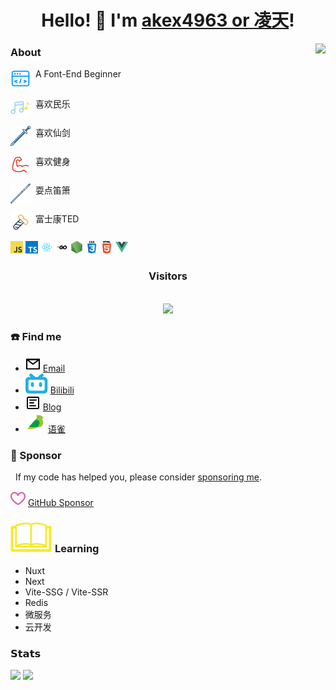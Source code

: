 <h1 align="center"> Hello! 👋  I'm <a href="https://github.com/akex4963">akex4963 or 凌天</a>!</h1>

<a href="https://github.com/akex4963">
 <picture >
    <source media="(prefers-color-scheme: dark)" srcset="https://github-stats.liuli.lol/api?username=akex4396&theme=vue-dark&show_icons=true&include_all_commits=true&count_private=true">
    <img  align="right" src="https://github-stats.liuli.lol/api?username=akex4396&theme=vue&show_icons=true&include_all_commits=true&count_private=true">
  </picture>
</a>

<div >

### **About**

 <p style="display:flex;align-item:center;"> <img src="./icons/fe.svg"/>&nbsp; A Font-End Beginner</p>
 <p style="display:flex;align-item:center;"> <img src="./icons/music.svg"/>&nbsp;  喜欢民乐</p>
 <p style="display:flex;align-item:center;"> <img src="./icons/jian.svg"/>&nbsp; 喜欢仙剑</p>
 <p style="display:flex;align-item:center;"> <img src="./icons/sport.svg"/>&nbsp; 喜欢健身</p>
 <p style="display:flex;align-item:center;"> <img src="./icons/dizi.svg"/>&nbsp; 耍点笛箫</p>
 <p style="display:flex;align-item:center;"> <img src="./icons/luosi.svg"/>&nbsp;  富士康TED</p>

   <p>
  <code><img height="20" alt="javascript" src="https://raw.githubusercontent.com/github/explore/80688e429a7d4ef2fca1e82350fe8e3517d3494d/topics/javascript/javascript.png"></code> <code><img height="20" alt="typescript" src="https://raw.githubusercontent.com/github/explore/80688e429a7d4ef2fca1e82350fe8e3517d3494d/topics/typescript/typescript.png"></code> <code><img height="20" alt="react" src="https://raw.githubusercontent.com/github/explore/80688e429a7d4ef2fca1e82350fe8e3517d3494d/topics/react/react.png"></code> <code><img height="20" alt="golang" src="https://raw.githubusercontent.com/github/explore/5c058a388828bb5fde0bcafd4bc867b5bb3f26f3/topics/go/go.png"></code> <code><img height="20" alt="nodejs" src="https://raw.githubusercontent.com/github/explore/80688e429a7d4ef2fca1e82350fe8e3517d3494d/topics/nodejs/nodejs.png"></code> <code><img height="20" alt="css" src="https://raw.githubusercontent.com/github/explore/80688e429a7d4ef2fca1e82350fe8e3517d3494d/topics/css/css.png"></code> <code><img height="20" alt="html" src="https://raw.githubusercontent.com/github/explore/80688e429a7d4ef2fca1e82350fe8e3517d3494d/topics/html/html.png"></code> 
  <code><img height="20" alt="vue" src="https://raw.githubusercontent.com/github/explore/80688e429a7d4ef2fca1e82350fe8e3517d3494d/topics/vue/vue.png"></code>
  </p>
 </div>
 
 ### <center>Visitors</center>

<p style="text-align:center" align="center"> <br> <img src="https://profile-counter.glitch.me/akex4396/count.svg" />

### ☎️ Find me

- <img src="./icons/mail.svg"> [Email](mailto:2844520415@qq.com)
- <img src="./icons/bilibili.svg"> [Bilibili](https://space.bilibili.com/188042974)
- <img src="./icons/article.svg"> [Blog](https:://www.baidu.com)
- <img src="./icons/yuque.svg"> [语雀](https://www.yuque.com/akex)

<div align="center" style="text-align:left;">
  
### 💖 Sponsor

&nbsp; If my code has helped you, please consider [sponsoring me](https://github.com/sponsors/akex4396).

<img src="./icons/sponsor.svg"> [GitHub Sponsor](https://github.com/sponsors/akex4396)

</div>

### <img src="./icons/icon-book.svg"> **Learning**

- Nuxt
- Next
- Vite-SSG / Vite-SSR
- Redis
- 微服务
- 云开发

### 𝗦𝘁𝗮𝘁𝘀

<div>
 <img height="230" src="https://p3-juejin.byteimg.com/tos-cn-i-k3u1fbpfcp/7533b92fb76d499b9a7e713ff3057af2~tplv-k3u1fbpfcp-zoom-1.image" >
  <img height="230" src="https://github-readme-streak-stats.herokuapp.com/?user=akex4396&theme=radical" />
</div>
